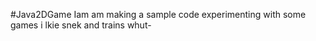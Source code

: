 #Java2DGame 
Iam am making a sample code experimenting with some games
i lkie snek and trains
whut-
